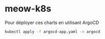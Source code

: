 # meow-k8s

Pour déployer ces charts en utilisant ArgoCD


```sh
kubectl apply -f argocd-app.yaml -n argocd
```